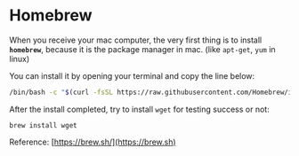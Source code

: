 # Homebrew

When you receive your mac computer, the very first thing is to install **`homebrew`**, because it is the package manager in mac. (like `apt-get`, `yum` in linux)

You can install it by opening your terminal and copy the line below:

```bash
/bin/bash -c "$(curl -fsSL https://raw.githubusercontent.com/Homebrew/install/HEAD/install.sh)"
```

After the install completed, try to install `wget` for testing success or not:

```
brew install wget
```

Reference:  [https://brew.sh/](https://brew.sh)
